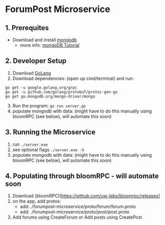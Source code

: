 # ForumPost Microservice
## 1. Prerequites 
- Download and install [mongodb](https://www.mongodb.com/download-center/community)
    - more info: [mongoDB Tutorial](https://docs.mongodb.com/manual/tutorial/install-mongodb-on-windows/)

## 2. Developer Setup
1. Download [GoLang](https://golang.org/dl/)
2. Download dependencies: (open up cmd/terminal) and run:
```
go get -u google.golang.org/grpc
go get -u github.com/golang/protobuf/protoc-gen-go
go get go.mongodb.org/mongo-driver/mongo
```
3. Run the program: `go run server.go`
4. populate mongodb with data: (might have to do this manually using bloomRPC (see below), will automate this soon)


## 3. Running the Microservice
1. run `./server.exe`
2. see optional flags `./server.exe -h`
2. populate mongodb with data: (might have to do this manually using bloomRPC (see below), will automate this soon)


## 4. Populating through bloomRPC - will automate soon
1. Download (bloomRPC)[https://github.com/uw-labs/bloomrpc/releases]
2. on the app, add protos:
    - add: ./forumpost-microservice/proto/forum/forum.proto
    - add: ./forumpost-microservice/proto/post/post.proto
3. Add forums using CreateForum or Add posts using CreatePost